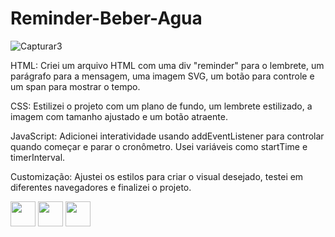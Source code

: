 # Reminder-Beber-Agua

![Capturar3](https://github.com/angelodesenvolvedor/Reminder-Beber-Agua/assets/98216100/ab5a018c-7b88-4ff1-8d3f-78673adabaa4)

HTML: Criei um arquivo HTML com uma div "reminder" para o lembrete, um parágrafo para a mensagem, uma imagem SVG, um botão para controle e um span para mostrar o tempo.

CSS: Estilizei o projeto com um plano de fundo, um lembrete estilizado, a imagem com tamanho ajustado e um botão atraente.

JavaScript: Adicionei interatividade usando addEventListener para controlar quando começar e parar o cronômetro. Usei variáveis como startTime e timerInterval.

Customização: Ajustei os estilos para criar o visual desejado, testei em diferentes navegadores e finalizei o projeto.
<div class="image-container">
  <img src="https://cdn.jsdelivr.net/gh/devicons/devicon/icons/css3/css3-original-wordmark.svg" width="40" height="40" />
  <img src="https://cdn.jsdelivr.net/gh/devicons/devicon/icons/html5/html5-plain-wordmark.svg" width="40" height="40" />
  <img src="https://cdn.jsdelivr.net/gh/devicons/devicon/icons/javascript/javascript-original.svg" width="40" height="40" />
</div>
